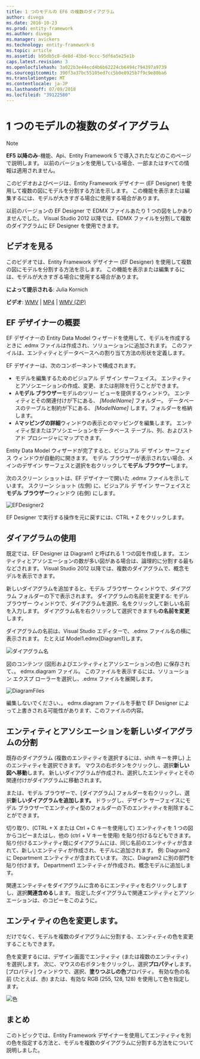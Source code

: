 ```yaml
---
title: 1 つのモデルの EF6 の複数のダイアグラム
author: divega
ms.date: 2016-10-23
ms.prod: entity-framework
ms.author: divega
ms.manager: avickers
ms.technology: entity-framework-6
ms.topic: article
ms.assetid: b95db5c8-de8d-43bd-9ccc-5df6a5e25e1b
caps.latest.revision: 3
ms.openlocfilehash: 3a022b3e44ecd4b6b62224cb6494c794397a9739
ms.sourcegitcommit: 390f3a37bc55105ed7cc5b0e0925b7f9c9e80ba6
ms.translationtype: MT
ms.contentlocale: ja-JP
ms.lasthandoff: 07/09/2018
ms.locfileid: "39122580"
---
```

# <a name="multiple-diagrams-per-model"></a>1 つのモデルの複数のダイアグラム
> [!NOTE]
> **EF5 以降のみ**-機能、Api、Entity Framework 5 で導入されたなどのこのページで説明します。 以前のバージョンを使用している場合、一部またはすべての情報は適用されません。

このビデオおよびページは、Entity Framework デザイナー (EF Designer) を使用して複数の図にモデルを分割する方法を示します。 この機能を表示または編集するには、モデルが大きすぎる場合に使用する場合があります。

以前のバージョンの EF Designer で EDMX ファイルあたり 1 つの図をしかありませんでした。 Visual Studio 2012 以降では、EDMX ファイルを分割して複数のダイアグラムに EF Designer を使用できます。

## <a name="watch-the-video"></a>ビデオを見る
このビデオでは、Entity Framework デザイナー (EF Designer) を使用して複数の図にモデルを分割する方法を示します。 この機能を表示または編集するには、モデルが大きすぎる場合に使用する場合があります。

**によって提示される**: Julia Kornich

**ビデオ**: [WMV](http://download.microsoft.com/download/5/C/2/5C2B52AB-5532-426F-B078-1E253341B5FA/HDI-ITPro-MSDN-winvideo-multiplediagrams.wmv) | [MP4](http://download.microsoft.com/download/5/C/2/5C2B52AB-5532-426F-B078-1E253341B5FA/HDI-ITPro-MSDN-mp4video-multiplediagrams.m4v) | [WMV (ZIP)](http://download.microsoft.com/download/5/C/2/5C2B52AB-5532-426F-B078-1E253341B5FA/HDI-ITPro-MSDN-winvideo-multiplediagrams.zip)

## <a name="ef-designer-overview"></a>EF デザイナーの概要

EF デザイナーの Entity Data Model ウィザードを使用して、モデルを作成するときに .edmx ファイルは作成され、ソリューションに追加されます。 このファイルは、エンティティとデータベースへの割り当て方法の形状を定義します。

EF デザイナーは、次のコンポーネントで構成されます。

-   モデルを編集するためのビジュアル デ ザイン サーフェイス。 エンティティとアソシエーションの作成、変更、または削除を行うことができます。
-   A**モデル ブラウザー**モデルのツリー ビューを提供するウィンドウ。  エンティティとその関連付けが下にある、 *\[ModelName\]* フォルダー。 データベースのテーブルと制約が下にある、  *\[ModelName\]* します。フォルダーを格納します。
-   A**マッピングの詳細**ウィンドウの表示とのマッピングを編集します。 エンティティ型またはアソシエーションをデータベース テーブル、列、およびストアド プロシージャにマップできます。 

Entity Data Model ウィザードが完了すると、ビジュアル デ ザイン サーフェイス ウィンドウが自動的に開きます。 モデル ブラウザーが表示されない場合、メインのデザイン サーフェスと選択を右クリックして**モデル ブラウザー**します。

次のスクリーン ショットは、EF デザイナーで開いた .edmx ファイルを示しています。 スクリーン ショット (左側) に、ビジュアル デ ザイン サーフェイスと**モデル ブラウザー**ウィンドウ (右側) にします。

![EFDesigner2](~/ef6/media/efdesigner2.png)

EF Designer で実行する操作を元に戻すには、CTRL + Z をクリックします。

## <a name="working-with-diagrams"></a>ダイアグラムの使用

既定では、EF Designer は Diagram1 と呼ばれる 1 つの図を作成します。 エンティティとアソシエーションの数が多い図がある場合は、論理的に分割する最もなどされます。 Visual Studio 2012 以降では、複数のダイアグラムで、概念モデルを表示できます。   

新しいダイアグラムを追加すると、モデル ブラウザー ウィンドウで、ダイアグラム フォルダーの下で表示されます。 ダイアグラムの名前を変更する: モデル ブラウザー ウィンドウで、ダイアグラムを選択、名をクリックして新しい名前を入力します。  ダイアグラム名を右クリックして選択できますも**の名前を変更**します。

ダイアグラムの名前は、Visual Studio エディターで、.edmx ファイル名の横に表示されます。 たとえば Model1.edmx\[Diagram1\]します。

![ダイアグラム名](~/ef6/media/diagramname.png)

図のコンテンツ (図形およびエンティティとアソシエーションの色) に保存されて、。 edmx.diagram ファイル。 このファイルを表示するには、ソリューション エクスプ ローラーを選択し、.edmx ファイルを展開します。 

![DiagramFiles](~/ef6/media/diagramfiles.png)

編集しないでください、。 edmx.diagram ファイルを手動で EF Designer によって上書きされる可能性があります、このファイルの内容。
 
## <a name="splitting-entities-and-associations-into-a-new-diagram"></a>エンティティとアソシエーションを新しいダイアグラムの分割

既存のダイアグラム (複数のエンティティを選択するには、shift キーを押し) 上のエンティティを選択できます。 マウスの右ボタンをクリックし、選択**新しい図へ移動**します。 新しいダイアグラムが作成され、選択したエンティティとその関連付けがダイアグラムに移動されます。

または、モデル ブラウザーで、[ダイアグラム] フォルダーを右クリックし、選択**新しいダイアグラムを追加します。** ドラッグし、デザイン サーフェイスにモデル ブラウザーでエンティティ型のフォルダーの下のエンティティを削除することができます。

切り取り、(CTRL + X または Ctrl + C キーを使用して) エンティティを 1 つの図からコピーまたはし、他の (ctrl + V キーを使用) を貼り付けるなどもできます。 貼り付けるエンティティ既にダイアグラムには、同じ名前のエンティティが含まれて、新しいエンティティが作成され、モデルに追加されます。  例: Diagram2 に Department エンティティが含まれています。 次に、Diagram2 に別の部門を貼り付けます。 Department1 エンティティが作成され、概念モデルに追加します。   

関連エンティティをダイアグラムに含めるにエンティティを右クリックしますし、選択**関連含める**します。 指定したダイアグラムで関連エンティティとアソシエーションは、のコピーをこのように。

## <a name="changing-the-color-of-entities"></a>エンティティの色を変更します。

だけでなく、モデルを複数のダイアグラムに分割する、エンティティの色を変更することもできます。

色を変更するには、デザイン画面でエンティティ (または複数のエンティティ) を選択します。 次に、マウスの右ボタンをクリックし、選択**プロパティ**します。 [プロパティ] ウィンドウで、選択、**塗りつぶしの色**プロパティ。 有効な色の名前 (たとえば、赤) または、有効な RGB (255, 128, 128) を使用して色を指定します。 

![色](~/ef6/media/color.png)

## <a name="summary"></a>まとめ

このトピックでは、Entity Framework デザイナーを使用してエンティティを別の色を指定する方法と、モデルを複数のダイアグラムに分割する方法をについて説明しました。 
